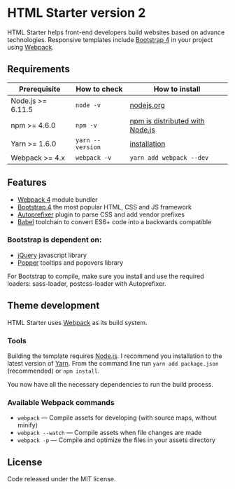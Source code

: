 # HTML Starter version 2

HTML Starter helps front-end developers build websites based on advance technologies. Responsive templates include [Bootstrap 4](https://getbootstrap.com/) in your project using [Webpack](https://webpack.js.org/).

## Requirements

| Prerequisite      | How to check         | How to install
| ----------------- | -------------------- | ------------- |
| Node.js >= 6.11.5 | `node -v`            | [nodejs.org](http://nodejs.org/) |
| npm >= 4.6.0      | `npm -v`             | [npm is distributed with Node.js](https://www.npmjs.com/get-npm) |
| Yarn >= 1.6.0     | `yarn --version`     | [installation](https://yarnpkg.com/en/docs/install) |
| Webpack >= 4.x    | `webpack -v`         | `yarn add webpack --dev` |

## Features

* [Webpack 4](https://webpack.js.org/) module bundler
* [Bootstrap 4](http://getbootstrap.com/) the most popular HTML, CSS and JS framework
* [Autoprefixer](https://autoprefixer.github.io/) plugin to parse CSS and add vendor prefixes
* [Babel](https://babeljs.io/) toolchain to convert ES6+ code into a backwards compatible

### Bootstrap is dependent on:

* [jQuery](http://jquery.com/) javascript library
* [Popper](http://popper.js.org/) tooltips and popovers library

For Bootstrap to compile, make sure you install and use the required loaders: sass-loader, postcss-loader with Autoprefixer.

## Theme development

HTML Starter uses [Webpack](https://webpack.js.org/) as its build system.

### Tools

Building the template requires [Node.js](http://nodejs.org/download/). I recommend you installation to the latest 
version of [Yarn](https://yarnpkg.com/en/docs/install). From the command line run `yarn add package.json` 
(recommended) or `npm install`.

You now have all the necessary dependencies to run the build process.

### Available Webpack commands

* `webpack` — Compile assets for developing (with source maps, without minify)
* `webpack --watch` — Compile assets when file changes are made
* `webpack -p` — Compile and optimize the files in your assets directory

## License

Code released under the MIT license.
